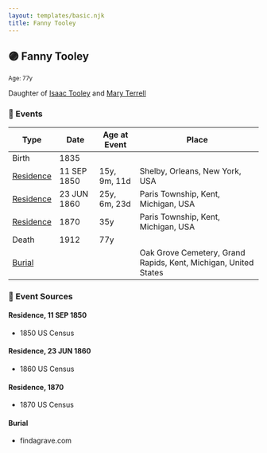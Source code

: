 ```yaml
---
layout: templates/basic.njk
title: Fanny Tooley
---
```

## 🟣 Fanny Tooley
<small>Age: 77y</small>

Daughter of [Isaac Tooley](/people/6/65071054) and [Mary Terrell](/people/3/36199064)

### 📆 Events

Type | Date | Age at Event | Place
------ | ------ | ------ | ------
Birth | 1835 |  |
[Residence](#event-event-0) | 11 SEP 1850 | 15y, 9m, 11d | Shelby, Orleans, New York, USA
[Residence](#event-event-1) | 23 JUN 1860 | 25y, 6m, 23d | Paris Township, Kent, Michigan, USA
[Residence](#event-event-2) | 1870 | 35y | Paris Township, Kent, Michigan, USA
Death | 1912 | 77y |
[Burial](#event-event-7) |  |  | Oak Grove Cemetery, Grand Rapids, Kent, Michigan, United States

### 📰 Event Sources

#### <a id="event-event-0"></a> Residence, 11 SEP 1850
* 1850 US Census

#### <a id="event-event-1"></a> Residence, 23 JUN 1860
* 1860 US Census

#### <a id="event-event-2"></a> Residence, 1870
* 1870 US Census

#### <a id="event-event-7"></a> Burial
* findagrave.com
